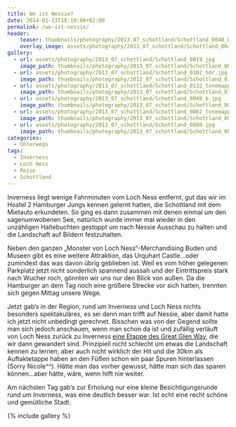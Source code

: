 ```yaml
---
title: Wo ist Nessie?
date: 2014-01-13T18:10:08+02:00
permalink: /wo-ist-nessie/
header:
    teaser: thumbnails/photography/2013_07_schottland/Schottland_0048_b.jpg
    overlay_image: assets/photography/2013_07_schottland/Schottland_0048_b.jpg
gallery:
  - url: assets/photography/2013_07_schottland/Schottland_0019.jpg
    image_path: thumbnails/photography/2013_07_schottland/Schottland_0019.jpg
  - url: assets/photography/2013_07_schottland/Schottland_0102_hdr.jpg
    image_path: thumbnails/photography/2013_07_schottland/Schottland_0102_hdr.jpg
  - url: assets/photography/2013_07_schottland/Schottland_0132_tonemapped_bw.jpg
    image_path: thumbnails/photography/2013_07_schottland/Schottland_0132_tonemapped_bw.jpg
  - url: assets/photography/2013_07_schottland/Schottland_0048_b.jpg
    image_path: thumbnails/photography/2013_07_schottland/Schottland_0048_b.jpg
  - url: assets/photography/2013_07_schottland/Schottland_0062_tonemapped.jpg
    image_path: thumbnails/photography/2013_07_schottland/Schottland_0062_tonemapped.jpg
  - url: assets/photography/2013_07_schottland/Schottland_0088.jpg
    image_path: thumbnails/photography/2013_07_schottland/Schottland_0088.jpg
categories:
  - Unterwegs
tags:
  - Inverness
  - Loch Ness
  - Reise
  - Schottland
---
```


Inverness liegt wenige Fahrminuten vom Loch Ness entfernt, gut das wir im Hostel 2 Hamburger Jungs kennen gelernt hatten, 
die Schottland mit dem Mietauto erkundeten. So ging es dann zusammen mit denen einmal um den sagenumwobenen See, 
natürlich wurde immer mal wieder in den unzähligen Haltebuchten gestoppt um nach Nessie Ausschau zu halten und die Landschaft auf Bildern festzuhalten.

Neben den ganzen „Monster von Loch Ness“-Merchandising Buden und Museen gibt es eine weitere Attraktion, 
das Urquhart Castle…oder zumindest das was davon übrig geblieben ist. Weil es vom höher gelegenen Parkplatz jetzt 
nicht sonderlich spannend aussah und der Eintrittspreis stark nach Wucher roch, gönnten wir uns nur den Blick von außen. 
Da die Hamburger an dem Tag noch eine größere Strecke vor sich hatten, trennten sich gegen Mittag unsere Wege.

Jetzt gab‘s in der Region, rund um Inverness und Loch Ness nichts besonders spektakuläres, 
es sei denn man trifft auf Nessie, aber damit hatte ich jetzt nicht unbedingt gerechnet. 
Bisschen was von der Gegend sollte man sich jedoch anschauen, wenn man schon da ist und zufällig verläuft von Loch Ness 
zurück zu Inverness [eine Etappe des Great Glen Way](http://www.walkhighlands.co.uk/lochness/drumnadrochit-inverness.shtml), 
die wir dann gewandert sind. Prinzipiell nicht schlecht um etwas die Landschaft kennen zu lernen, 
aber auch nicht wirklich der Hit und die 30km als Auftaktetappe haben an den Füßen schon ein paar Spuren hinterlassen (Sorry Nicole^^). 
Hätte man das vorher gewusst, hätte man sich das sparen können…aber hätte, wäre, wenn hilft nie weiter.

Am nächsten Tag gab‘s zur Erholung nur eine kleine Besichtigungsrunde rund um Inverness, was eine deutlich besser war. 
Ist echt eine recht schöne und gemütliche Stadt.

{% include gallery %}